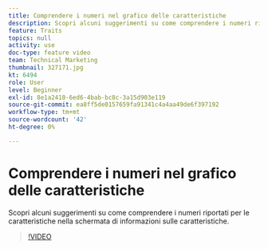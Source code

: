 ```yaml
---
title: Comprendere i numeri nel grafico delle caratteristiche
description: Scopri alcuni suggerimenti su come comprendere i numeri riportati per le caratteristiche nella schermata di informazioni sulle caratteristiche.
feature: Traits
topics: null
activity: use
doc-type: feature video
team: Technical Marketing
thumbnail: 327171.jpg
kt: 6494
role: User
level: Beginner
exl-id: 8e1a2410-6ed6-4bab-bc8c-3a15d903e119
source-git-commit: ea8ff5de0157659fa91341c4a4aa49de6f397192
workflow-type: tm+mt
source-wordcount: '42'
ht-degree: 0%

---
```


# Comprendere i numeri nel grafico delle caratteristiche

Scopri alcuni suggerimenti su come comprendere i numeri riportati per le caratteristiche nella schermata di informazioni sulle caratteristiche.

>[!VIDEO](https://video.tv.adobe.com/v/327171/?quality=12&learn=on)
